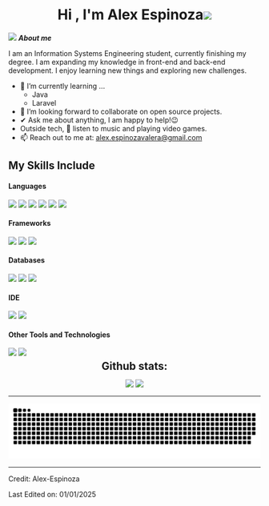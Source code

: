 <h1 align="center">Hi , I'm Alex Espinoza<img src="https://media.giphy.com/media/hvRJCLFzcasrR4ia7z/giphy.gif" width="35"></h1>

<!--<img align="right" width=300px alt="Unicorn" src="https://c.tenor.com/GN73MKBawZYAAAAi/busy-cute.gif" />-->

<img src="[https://media.giphy.com/media/ObNTw8Uzwy6KQ/giphy.gif](https://media0.giphy.com/media/v1.Y2lkPTc5MGI3NjExdWxhczM1ZHRxZnBwbXNrYzZsbDM3OGhqaTNudzVydnpoem04djgwaCZlcD12MV9pbnRlcm5hbF9naWZfYnlfaWQmY3Q9Zw/qgQUggAC3Pfv687qPC/giphy.gif)" width="30px">&nbsp;***About me***

I am an Information Systems Engineering student, currently finishing my degree. I am expanding my knowledge in front-end and back-end development. I enjoy learning new things and exploring new challenges.
- 🌱 I’m currently learning ...
  - Java
  - Laravel
- 👯 I’m looking forward to collaborate on open source projects.
- ✔ Ask me about anything, I am happy to help!😉<br>
- Outside tech, 🎵 listen to music and playing video games.
- 📫 Reach out to me at: <a href="alex.espinozavalera@gmail.com">alex.espinozavalera@gmail.com</a>

## My Skills Include

<h4> Languages </h4>
<span> 
  <img src="https://img.shields.io/badge/HTML5-E34F26?style=for-the-badge&logo=html5&logoColor=white">
  <img src="https://img.shields.io/badge/CSS3-1572B6?style=for-the-badge&logo=css3&logoColor=white">
  <img src="https://img.shields.io/badge/JavaScript-F7DF1E?style=for-the-badge&logo=javascript&logoColor=black">
  <img src="https://img.shields.io/badge/Java-ED8B00?style=for-the-badge&logo=java&logoColor=white"> 
  <img src="https://img.shields.io/badge/c%23-%23239120.svg?style=for-the-badge&logo=csharp&logoColor=white">
  <img src="https://img.shields.io/badge/PHP-777BB4?style=for-the-badge&logo=php&logoColor=white">
</span>

<h4> Frameworks </h4>
<span>
  <img src="https://img.shields.io/badge/Bootstrap-563D7C?style=for-the-badge&logo=bootstrap&logoColor=white">
  <img src="https://img.shields.io/badge/laravel-%23FF2D20.svg?style=for-the-badge&logo=laravel&logoColor=white">
  <img src="https://img.shields.io/badge/spring-%236DB33F.svg?style=for-the-badge&logo=spring&logoColor=white">
</span>


<h4> Databases </h4>
<span>
  <img src="https://img.shields.io/badge/MySQL-00000F?style=for-the-badge&logo=mysql&logoColor=white">
  <img src="https://img.shields.io/badge/Microsoft%20SQL%20Server-CC2927?style=for-the-badge&logo=microsoft%20sql%20server&logoColor=white">
  <img src="https://img.shields.io/badge/postgres-%23316192.svg?style=for-the-badge&logo=postgresql&logoColor=white">
</span>

<h4> IDE </h4>
<span>
<img src="https://img.shields.io/badge/IntelliJIDEA-000000.svg?style=for-the-badge&logo=intellij-idea&logoColor=white">
<img src="https://img.shields.io/badge/Visual_Studio_Code-0078D4?style=for-the-badge&logo=visual%20studio%20code&logoColor=white">


<h4> Other Tools and Technologies </h4>
<span>
  <img src="https://img.shields.io/badge/Git-F05032?style=for-the-badge&logo=git&logoColor=white">
  <img src="https://img.shields.io/badge/Xampp-F37623?style=for-the-badge&logo=xampp&logoColor=white">

</span>

<div align="center">
<h2 align="center" style="margin: 5px 10px;">Github stats:</h2> 

[![](https://github-readme-stats.vercel.app/api?username=Alex-Espinoza27&show_icons=true&theme=tokyonight&hide_border=true&locale=en)](https://github.com/Alex-Espinoza27)
[![](https://github-readme-streak-stats.herokuapp.com/?user=Alex-Espinoza27&theme=material-palenight)](https://github.com/Alex-Espinoza27)
</div>

----

<p align="center">
  <img  src="https://raw.githubusercontent.com/Elanza-48/Elanza-48/main/resources/img/github-contribution-grid-snake.svg"
    alt="example" />
</p>

------
Credit: Alex-Espinoza

Last Edited on: 01/01/2025



